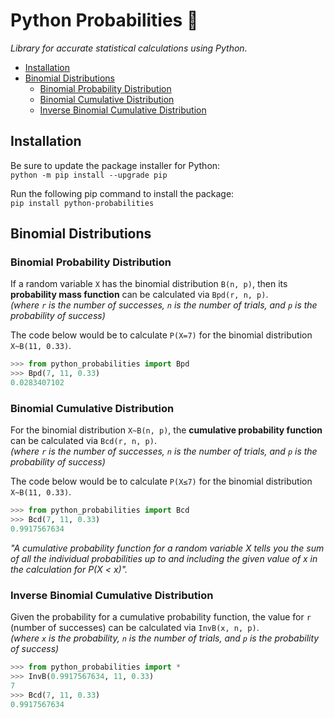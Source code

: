 # Python Probabilities 🐍
*Library for accurate statistical calculations using Python.*

- [Installation](#installation)
- [Binomial Distributions](#binomial-distributions)
  - [Binomial Probability Distribution](#binomial-probability-distribution)
  - [Binomial Cumulative Distribution](#binomial-cumulative-distribution)
  - [Inverse Binomial Cumulative Distribution](#inverse-binomial-cumulative-distribution)

## Installation
Be sure to update the package installer for Python:\
```python -m pip install --upgrade pip```

Run the following pip command to install the package:\
```pip install python-probabilities```

## Binomial Distributions
### Binomial Probability Distribution
If a random variable `X` has the binomial distribution `B(n, p)`, then its **probability mass function** can be calculated via `Bpd(r, n, p)`.\
*(where `r` is the number of successes, `n` is the number of trials, and `p` is the probability of success)*

The code below would be to calculate `P(X=7)` for the binomial distribution `X~B(11, 0.33)`.

```python
>>> from python_probabilities import Bpd
>>> Bpd(7, 11, 0.33)
0.0283407102
```

### Binomial Cumulative Distribution
For the binomial distribution `X~B(n, p)`, the **cumulative probability function** can be calculated via `Bcd(r, n, p)`.\
*(where `r` is the number of successes, `n` is the number of trials, and `p` is the probability of success)*

The code below would be to calculate `P(X≤7)` for the binomial distribution `X~B(11, 0.33)`.

```python
>>> from python_probabilities import Bcd
>>> Bcd(7, 11, 0.33)
0.9917567634
```

*"A cumulative probability function for a random variable X tells you the sum of all the individual
probabilities up to and including the given value of x in the calculation for P(X < x)".*

### Inverse Binomial Cumulative Distribution
Given the probability for a cumulative probability function, the value for `r` (number of successes) can be calculated via `InvB(x, n, p)`.\
*(where `x` is the probability, `n` is the number of trials, and `p` is the probability of success)*

```python
>>> from python_probabilities import *
>>> InvB(0.9917567634, 11, 0.33)
7
>>> Bcd(7, 11, 0.33)
0.9917567634
```
